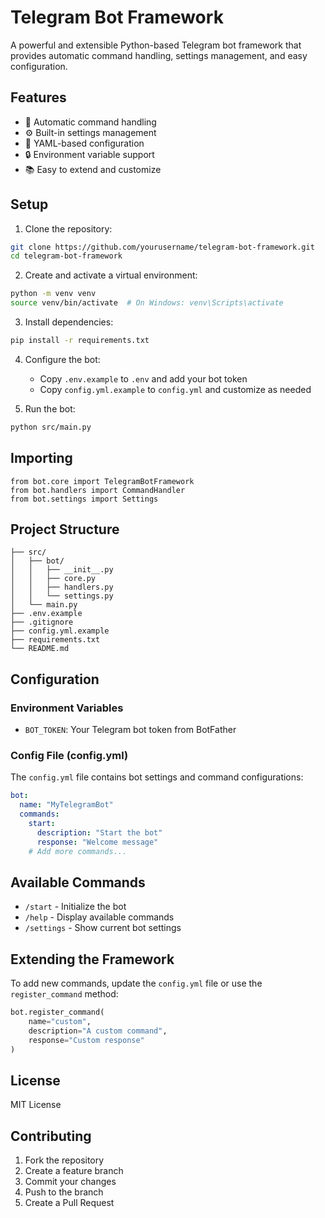 # Telegram Bot Framework

A powerful and extensible Python-based Telegram bot framework that provides automatic command handling, settings management, and easy configuration.

## Features

- 🚀 Automatic command handling
- ⚙️ Built-in settings management
- 📝 YAML-based configuration
- 🔒 Environment variable support
- 📚 Easy to extend and customize

## Setup

1. Clone the repository:

```bash
git clone https://github.com/yourusername/telegram-bot-framework.git
cd telegram-bot-framework
```

2. Create and activate a virtual environment:

```bash
python -m venv venv
source venv/bin/activate  # On Windows: venv\Scripts\activate
```

3. Install dependencies:

```bash
pip install -r requirements.txt
```

4. Configure the bot:

   - Copy `.env.example` to `.env` and add your bot token
   - Copy `config.yml.example` to `config.yml` and customize as needed
5. Run the bot:

```bash
python src/main.py
```

## Importing

```
from bot.core import TelegramBotFramework
from bot.handlers import CommandHandler
from bot.settings import Settings
```

## Project Structure

```
├── src/
│   ├── bot/
│   │   ├── __init__.py
│   │   ├── core.py
│   │   ├── handlers.py
│   │   └── settings.py
│   └── main.py
├── .env.example
├── .gitignore
├── config.yml.example
├── requirements.txt
└── README.md
```

## Configuration

### Environment Variables

- `BOT_TOKEN`: Your Telegram bot token from BotFather

### Config File (config.yml)

The `config.yml` file contains bot settings and command configurations:

```yaml
bot:
  name: "MyTelegramBot"
  commands:
    start:
      description: "Start the bot"
      response: "Welcome message"
    # Add more commands...
```

## Available Commands

- `/start` - Initialize the bot
- `/help` - Display available commands
- `/settings` - Show current bot settings

## Extending the Framework

To add new commands, update the `config.yml` file or use the `register_command` method:

```python
bot.register_command(
    name="custom",
    description="A custom command",
    response="Custom response"
)
```

## License

MIT License

## Contributing

1. Fork the repository
2. Create a feature branch
3. Commit your changes
4. Push to the branch
5. Create a Pull Request
